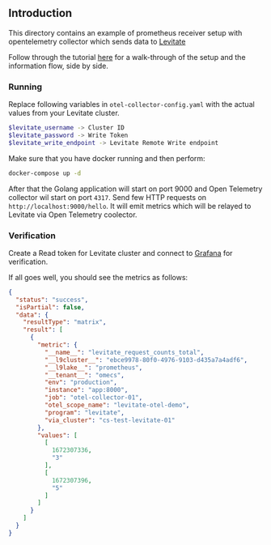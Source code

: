 ## Introduction

This directory contains an example of prometheus receiver setup with opentelemetry collector which sends
data to [Levitate](https://last9.io/products/levitate)

Follow through the tutorial [here](https://docs.last9.io/docs/integration-opentelemetry) for a walk-through of the setup and the information flow, side by side.

### Running

Replace following variables in `otel-collector-config.yaml` with the actual values from your Levitate cluster.

```sh
$levitate_username -> Cluster ID
$levitate_password -> Write Token
$levitate_write_endpoint -> Levitate Remote Write endpoint
```

Make sure that you have docker running and then perform:

```sh
docker-compose up -d
```

After that the Golang application will start on port 9000 and Open Telemetry collector wil start on port `4317`.
Send few HTTP requests on `http://localhost:9000/hello`.
It will emit metrics which will be relayed to Levitate via Open Telemetry coolector.


### Verification

Create a Read token for Levitate cluster and connect to [Grafana](https://docs.last9.io/docs/levitate-grafana-config) for verification.

If all goes well, you should see the metrics as follows:

```json
{
  "status": "success",
  "isPartial": false,
  "data": {
    "resultType": "matrix",
    "result": [
      {
        "metric": {
          "__name__": "levitate_request_counts_total",
          "__l9cluster__": "ebce9978-80f0-4976-9103-d435a7a4adf6",
          "__l9lake__": "prometheus",
          "__tenant__": "omecs",
          "env": "production",
          "instance": "app:8000",
          "job": "otel-collector-01",
          "otel_scope_name": "levitate-otel-demo",
          "program": "levitate",
          "via_cluster": "cs-test-levitate-01"
        },
        "values": [
          [
            1672307336,
            "3"
          ],
          [
            1672307396,
            "5"
          ]
        ]
      }
    ]
  }
}
```
